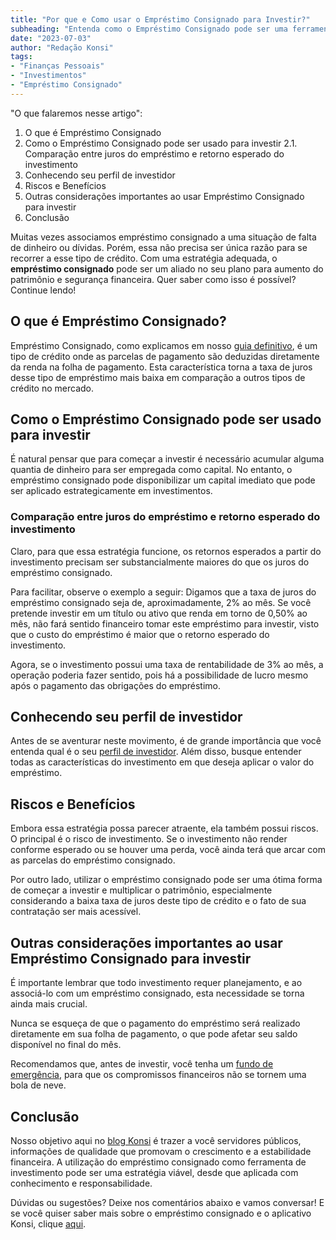 ```yaml
---
title: "Por que e Como usar o Empréstimo Consignado para Investir?"
subheading: "Entenda como o Empréstimo Consignado pode ser uma ferramenta estratégica para melhorar sua posição financeira através de investimentos bem planejados."
date: "2023-07-03"
author: "Redação Konsi"
tags: 
- "Finanças Pessoais"
- "Investimentos"
- "Empréstimo Consignado"
---
```


"O que falaremos nesse artigo": 

1. O que é Empréstimo Consignado
2. Como o Empréstimo Consignado pode ser usado para investir
2.1. Comparação entre juros do empréstimo e retorno esperado do investimento
3. Conhecendo seu perfil de investidor
4. Riscos e Benefícios
5. Outras considerações importantes ao usar Empréstimo Consignado para investir
6. Conclusão 

Muitas vezes associamos empréstimo consignado a uma situação de falta de dinheiro ou dívidas. Porém, essa não precisa ser única razão para se recorrer a esse tipo de crédito. Com uma estratégia adequada, o **empréstimo consignado** pode ser um aliado no seu plano para aumento do patrimônio e segurança financeira. Quer saber como isso é possível? Continue lendo!

## O que é Empréstimo Consignado?

Empréstimo Consignado, como explicamos em nosso [guia definitivo](o-guia-definitivo-sobre-crdito-consignado-para-servidor-pblico-novato.md), é um tipo de crédito onde as parcelas de pagamento são deduzidas diretamente da renda na folha de pagamento. Esta característica torna a taxa de juros desse tipo de empréstimo mais baixa em comparação a outros tipos de crédito no mercado.

## Como o Empréstimo Consignado pode ser usado para investir

É natural pensar que para começar a investir é necessário acumular alguma quantia de dinheiro para ser empregada como capital. No entanto, o empréstimo consignado pode disponibilizar um capital imediato que pode ser aplicado estrategicamente em investimentos.

### Comparação entre juros do empréstimo e retorno esperado do investimento

Claro, para que essa estratégia funcione, os retornos esperados a partir do investimento precisam ser substancialmente maiores do que os juros do empréstimo consignado. 

Para facilitar, observe o exemplo a seguir: Digamos que a taxa de juros do empréstimo consignado seja de, aproximadamente, 2% ao mês. Se você pretende investir em um título ou ativo que renda em torno de 0,50% ao mês, não fará sentido financeiro tomar este empréstimo para investir, visto que o custo do empréstimo é maior que o retorno esperado do investimento.

Agora, se o investimento possui uma taxa de rentabilidade de 3% ao mês, a operação poderia fazer sentido, pois há a possibilidade de lucro mesmo após o pagamento das obrigações do empréstimo.

## Conhecendo seu perfil de investidor

Antes de se aventurar neste movimento, é de grande importância que você entenda qual é o seu [perfil de investidor](investindo-seu-dinheiro-como-servidor-pblico-opes-seguras-e-rentveis.md). Além disso, busque entender todas as características do investimento em que deseja aplicar o valor do empréstimo.

## Riscos e Benefícios

Embora essa estratégia possa parecer atraente, ela também possui riscos. O principal é o risco de investimento. Se o investimento não render conforme esperado ou se houver uma perda, você ainda terá que arcar com as parcelas do empréstimo consignado.

Por outro lado, utilizar o empréstimo consignado pode ser uma ótima forma de começar a investir e multiplicar o patrimônio, especialmente considerando a baixa taxa de juros deste tipo de crédito e o fato de sua contratação ser mais acessível.

## Outras considerações importantes ao usar Empréstimo Consignado para investir

É importante lembrar que todo investimento requer planejamento, e ao associá-lo com um empréstimo consignado, esta necessidade se torna ainda mais crucial. 

Nunca se esqueça de que o pagamento do empréstimo será realizado diretamente em sua folha de pagamento, o que pode afetar seu saldo disponível no final do mês.

Recomendamos que, antes de investir, você tenha um [fundo de emergência](como-criar-um-fundo-de-emergncia-enquanto-paga-seu-emprstimo-consignado.md), para que os compromissos financeiros não se tornem uma bola de neve. 

## Conclusão 

Nosso objetivo aqui no [blog Konsi](https://konsi.com.br/postagens) é trazer a você servidores públicos, informações de qualidade que promovam o crescimento e a estabilidade financeira. A utilização do empréstimo consignado como ferramenta de investimento pode ser uma estratégia viável, desde que aplicada com conhecimento e responsabilidade.

Dúvidas ou sugestões? Deixe nos comentários abaixo e vamos conversar! E se você quiser saber mais sobre o empréstimo consignado e o aplicativo Konsi, clique [aqui](https://konsi.com.br/download).